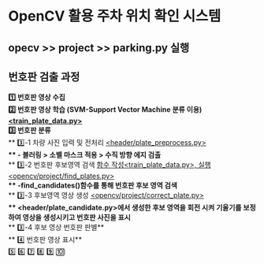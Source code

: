 # OpenCV 활용 주차 위치 확인 시스템

## opecv >> project >> parking.py 실행

## 번호판 검출 과정
**1️⃣ 번호판 영상 수집** </br>
**2️⃣ 번호판 영상 학습 (SVM-Support Vector Machine 분류 이용) <ins><train_plate_data.py></ins>** </br>
**3️⃣ 번호판 분류** </br>
**  3️⃣-1 차량 사진 입력 및 전처리 <ins><header/plate_preprocess.py></ins>**</br>
**    - 블러링 > 소벨 마스크 적용 > 수직 방향 에지 검출**</br>
**  3️⃣-2 번호판 후보영역 검색 <ins>함수 작성<train_plate_data.py>, 실행 <opencv/project/find_plates.py></ins>**</br>
**    -find_candidates()함수를 통해 번호판 후보 영역 검색**</br>
**  3️⃣-3 후보영역 영상 생성 <ins><opencv/project/correct_plate.py></ins>**</br>
**    <header/plate_candidate.py>에서 생성한 후보 영역을 회전 시켜 기울기를 보정하여 영상을 생성시키고 번호판 사진을 표시**</br>
**  3️⃣-4 후보 영상 번호판 판별**</br>
**  4️⃣ 번호판 영상 표시** </br>
5️⃣
6️⃣
7️⃣
8️⃣
9️⃣
🔟

